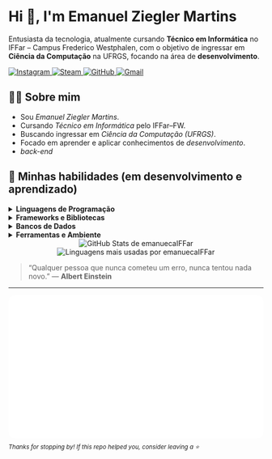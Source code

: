 # Hi 👋, I'm Emanuel Ziegler Martins

Entusiasta da tecnologia, atualmente cursando <strong>Técnico em Informática</strong> no IFFar – Campus Frederico Westphalen, com o objetivo de ingressar em <strong>Ciência da Computação</strong> na UFRGS, focando na área de <strong>desenvolvimento</strong>.

<!-- redes sociais -->
<p align="left">
  <a href="https://www.instagram.com/emanuel_zzie" target="_blank">
    <img src="https://img.shields.io/badge/-Instagram-E4405F?style=flat-square&logo=Instagram&logoColor=white" alt="Instagram"/>
  </a>
  <a href="https://steamcommunity.com/id/emanueca" target="_blank">
    <img src="https://img.shields.io/badge/-Steam-000000?style=flat-square&logo=Steam&logoColor=white" alt="Steam"/>
  </a>
  <a href="https://github.com/emanuecaIFFar" target="_blank">
    <img src="https://img.shields.io/badge/-GitHub-181717?style=flat-square&logo=GitHub&logoColor=white" alt="GitHub"/>
  </a>
  <a href="mailto:emanuelziegler3@gmail.com">
    <img src="https://img.shields.io/badge/-Gmail-D14836?style=flat-square&logo=Gmail&logoColor=white" alt="Gmail"/>
  </a>
</p>

## 👨‍💻 Sobre mim
- Sou *Emanuel Ziegler Martins*.
- Cursando *Técnico em Informática* pelo IFFar–FW.
- Buscando ingressar em *Ciência da Computação (UFRGS)*.
- Focado em aprender e aplicar conhecimentos de *desenvolvimento*.
- *back-end*

## 🌱 Minhas habilidades (em desenvolvimento e aprendizado)

<details>
  <summary><strong>Linguagens de Programação</strong></summary>
  <br/>
  <p align="left">
    <a href="https://www.python.org" target="_blank" rel="noreferrer">
      <img src="https://cdn.jsdelivr.net/gh/devicons/devicon/icons/python/python-original.svg" width="36" height="36" alt="Python"/>
    </a>
    <a href="https://www.java.com" target="_blank" rel="noreferrer">
      <img src="https://cdn.jsdelivr.net/gh/devicons/devicon/icons/java/java-original.svg" width="36" height="36" alt="Java"/>
    </a>
    <a href="https://www.php.net/" target="_blank" rel="noreferrer">
      <img src="https://cdn.jsdelivr.net/gh/devicons/devicon/icons/php/php-original.svg" width="36" height="36" alt="PHP"/>
    </a>
    <a href="https://developer.mozilla.org/docs/Web/HTML" target="_blank" rel="noreferrer">
      <img src="https://cdn.jsdelivr.net/gh/devicons/devicon/icons/html5/html5-original.svg" width="36" height="36" alt="HTML5"/>
    </a>
    <a href="https://developer.mozilla.org/docs/Web/CSS" target="_blank" rel="noreferrer">
      <img src="https://cdn.jsdelivr.net/gh/devicons/devicon/icons/css3/css3-original.svg" width="36" height="36" alt="CSS3"/>
    </a>
    <a href="https://www.arduino.cc/" target="_blank" rel="noreferrer">
      <img src="https://cdn.jsdelivr.net/gh/devicons/devicon/icons/arduino/arduino-original.svg" width="36" height="36" alt="Arduino"/>
    </a>
  </p>
</details>

<details>
  <summary><strong>Frameworks e Bibliotecas</strong></summary>
  <br/>
  <p align="left">
    <a href="https://react.dev" target="_blank" rel="noreferrer">
      <img src="https://cdn.jsdelivr.net/gh/devicons/devicon/icons/react/react-original.svg" width="36" height="36" alt="React"/>
    </a>
    <a href="https://nodejs.org" target="_blank" rel="noreferrer">
      <img src="https://cdn.jsdelivr.net/gh/devicons/devicon/icons/nodejs/nodejs-original.svg" width="36" height="36" alt="Node.js"/>
    </a>
    <a href="https://expressjs.com" target="_blank" rel="noreferrer">
      <img src="https://cdn.jsdelivr.net/gh/devicons/devicon/icons/express/express-original.svg" width="36" height="36" alt="Express"/>
    </a>
    <a href="https://tailwindcss.com" target="_blank" rel="noreferrer">
      <img src="https://cdn.jsdelivr.net/gh/devicons/devicon/icons/tailwindcss/tailwindcss-plain.svg" width="36" height="36" alt="Tailwind CSS"/>
    </a>
    <a href="https://www.tensorflow.org" target="_blank" rel="noreferrer">
      <img src="https://cdn.jsdelivr.net/gh/devicons/devicon/icons/tensorflow/tensorflow-original.svg" width="36" height="36" alt="TensorFlow"/>
    </a>
  </p>
</details>

<details>
  <summary><strong>Bancos de Dados</strong></summary>
  <br/>
  <p align="left">
    <a href="https://www.mysql.com/" target="_blank" rel="noreferrer">
      <img src="https://cdn.jsdelivr.net/gh/devicons/devicon/icons/mysql/mysql-original.svg" width="36" height="36" alt="MySQL"/>
    </a>
    <a href="https://www.sqlite.org" target="_blank" rel="noreferrer">
      <img src="https://cdn.jsdelivr.net/gh/devicons/devicon/icons/sqlite/sqlite-original.svg" width="36" height="36" alt="SQLite"/>
    </a>
    <a href="https://firebase.google.com/" target="_blank" rel="noreferrer">
      <img src="https://cdn.jsdelivr.net/gh/devicons/devicon/icons/firebase/firebase-plain.svg" width="36" height="36" alt="Firebase"/>
    </a>
  </p>
</details>

<details>
  <summary><strong>Ferramentas e Ambiente</strong></summary>
  <br/>
  <p align="left">
    <a href="https://www.linux.org/" target="_blank" rel="noreferrer">
      <img src="https://cdn.jsdelivr.net/gh/devicons/devicon/icons/linux/linux-original.svg" width="36" height="36" alt="Linux"/>
    </a>
    <a href="https://code.visualstudio.com/" target="_blank" rel="noreferrer">
      <img src="https://cdn.jsdelivr.net/gh/devicons/devicon/icons/vscode/vscode-original.svg" width="36" height="36" alt="VS Code"/>
    </a>
    <a href="https://github.com/" target="_blank" rel="noreferrer">
      <img src="https://cdn.jsdelivr.net/gh/devicons/devicon/icons/github/github-original.svg" width="36" height="36" alt="GitHub"/>
    </a>
  </p>
</details>

<!-- GitHub Stats - lado a lado (com bordas arredondadas) -->
<div align="center">
  <img height="165"
       src="https://github-readme-stats.vercel.app/api?username=emanuecaIFFar&show_icons=true&theme=radical&include_all_commits=true&count_private=true&border_radius=12"
       alt="GitHub Stats de emanuecaIFFar"/>
  <img height="165"
       src="https://github-readme-stats.vercel.app/api/top-langs/?username=emanuecaIFFar&layout=compact&langs_count=8&theme=radical&border_radius=12"
       alt="Linguagens mais usadas por emanuecaIFFar"/>
</div>

> “Qualquer pessoa que nunca cometeu um erro, nunca tentou nada novo.” — <strong>Albert Einstein</strong>

---

<!-- OUTRO • GIF à esquerda (com clique para ampliar) -->
<a href="./assets/emanuelbck.gif" target="_blank" title="Open larger">
  <img src="./assets/emanuelbck.gif"
       alt="Thanks for stopping by — drop a star if you liked it!"
       width="720"
       style="border-radius:12px;">
</a>
<br>
<sub><em>Thanks for stopping by! If this repo helped you, consider leaving a ⭐</em></sub>
